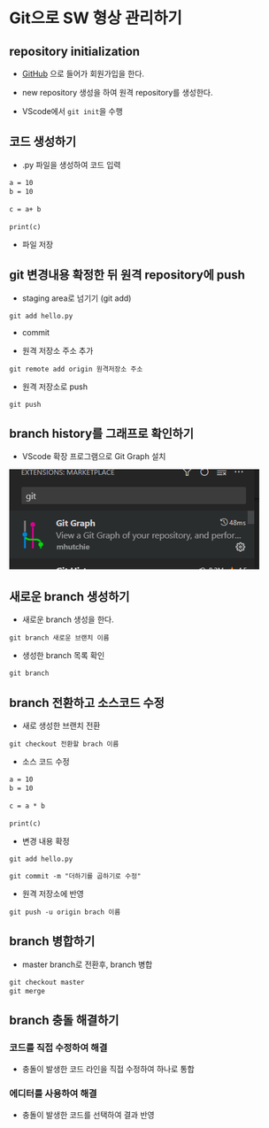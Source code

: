 # Git으로 SW 형상 관리하기

## repository initialization

-   [GitHub](https://github.com/) 으로 들어가 회원가입을 한다.

- new repository 생성을 하여 원격 repository를 생성한다. 

- VScode에서 `git init`을 수행


## 코드 생성하기

- .py  파일을 생성하여 코드 입력

```
a = 10
b = 10

c = a+ b

print(c)

```

- 파일 저장


## git 변경내용 확정한 뒤 원격 repository에 push

- staging area로 넘기기 (git add)

```
git add hello.py
```


- commit

- 원격 저장소 주소 추가 

```
git remote add origin 원격저장소 주소
```

- 원격 저장소로 push

```
git push
```

## branch history를 그래프로 확인하기

- VScode 확장 프로그램으로 Git Graph 설치

![1](./images/1.png)


## 새로운 branch 생성하기

- 새로운 branch 생성을 한다.

```
git branch 새로운 브랜치 이름
```

- 생성한 branch 목록 확인

```
git branch
```


## branch 전환하고 소스코드 수정

- 새로 생성한 브랜치 전환

```
git checkout 전환할 brach 이름
```

- 소스 코드 수정

```
a = 10
b = 10

c = a * b

print(c)
```

- 변경 내용 확정

```
git add hello.py
```

```
git commit -m "더하기를 곱하기로 수정"
```

- 원격 저장소에 반영

```
git push -u origin brach 이름
```



## branch 병합하기


- master branch로 전환후, branch 병합

```
git checkout master
git merge
```


## branch 충돌 해결하기

### 코드를 직접 수정하여 해결

- 충돌이 발생한 코드 라인을 직접 수정하여 하나로 통합

### 에디터를 사용하여 해결

- 충돌이 발생한 코드를 선택하여 결과 반영





